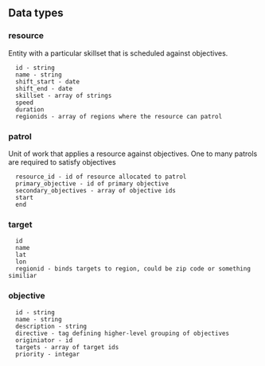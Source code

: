 
## Data types

### resource
Entity with a particular skillset that is scheduled against objectives.

```
  id - string
  name - string
  shift_start - date
  shift_end - date
  skillset - array of strings
  speed
  duration
  regionids - array of regions where the resource can patrol
```

### patrol
Unit of work that applies a resource against objectives. One to many patrols are required to satisfy objectives

```
  resource_id - id of resource allocated to patrol
  primary_objective - id of primary objective
  secondary_objectives - array of objective ids
  start
  end
```

### target

```
  id
  name
  lat
  lon
  regionid - binds targets to region, could be zip code or something similiar
```

### objective

```
  id - string
  name - string
  description - string
  directive - tag defining higher-level grouping of objectives
  originiator - id 
  targets - array of target ids
  priority - integar
```
